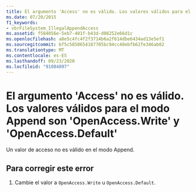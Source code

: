 ```yaml
---
title: El argumento 'Access' no es válido. Los valores válidos para el modo Append son 'OpenAccess.Write' y 'OpenAccess.Default'
ms.date: 07/20/2015
f1_keywords:
- vbrFileSystem_IllegalAppendAccess
ms.assetid: f584056e-5eb7-401f-b43d-d08252e66d1c
ms.openlocfilehash: a8e5c4fc4f2f3714b6a2f614dbe6434ad13e5ef1
ms.sourcegitcommit: bf5c5850654187705bc94cc40ebfb62fe346ab02
ms.translationtype: MT
ms.contentlocale: es-ES
ms.lasthandoff: 09/23/2020
ms.locfileid: "91084897"
---
```

# <a name="argument-access-is-not-valid-valid-values-for-append-mode-are-openaccesswrite-and-openaccessdefault"></a>El argumento 'Access' no es válido. Los valores válidos para el modo Append son 'OpenAccess.Write' y 'OpenAccess.Default'

Un valor de acceso no es válido en el modo Append.  
  
## <a name="to-correct-this-error"></a>Para corregir este error  
  
1. Cambie el valor a `OpenAccess.Write` u `OpenAccess.Default`.
